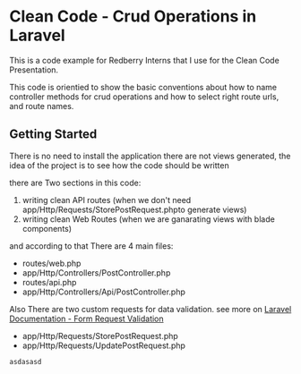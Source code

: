 # Clean Code - Crud Operations in Laravel

This is a code example for Redberry Interns that I use for the Clean Code Presentation.

This code is orientied to show the basic conventions about how to name controller methods for crud operations
and how to select right route urls, and route names.

## Getting Started

There is no need to install the application there are not views generated, the idea of the  project is to see how the code should be written

there are Two sections in this code:
1. writing clean API routes (when we don't need app/Http/Requests/StorePostRequest.phpto generate views)
2. writing clean Web Routes (when we are ganarating views with blade components)

and according to that There are 4 main files:
* routes/web.php
* app/Http/Controllers/PostController.php
* routes/api.php
* app/Http/Controllers/Api/PostController.php

Also There are two custom requests for data validation. see more on [Laravel Documentation - Form Request Validation](https://laravel.com/docs/9.x/validation#form-request-validation)
* app/Http/Requests/StorePostRequest.php
* app/Http/Requests/UpdatePostRequest.php

```
asdasasd
```